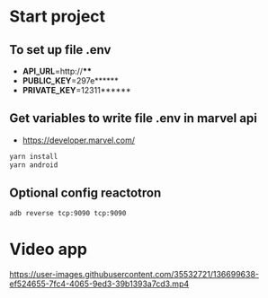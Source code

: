 # Start project

## To set up file .env

- **API_URL**=http://**\*\***
- **PUBLIC_KEY**=297e**\*\***
- **PRIVATE_KEY**=12311**\*\***

## Get variables to write file .env in marvel api

- https://developer.marvel.com/

```bash
yarn install
yarn android
```

## Optional config reactotron

```bash
adb reverse tcp:9090 tcp:9090
```

# Video app

https://user-images.githubusercontent.com/35532721/136699638-ef524655-7fc4-4065-9ed3-39b1393a7cd3.mp4

